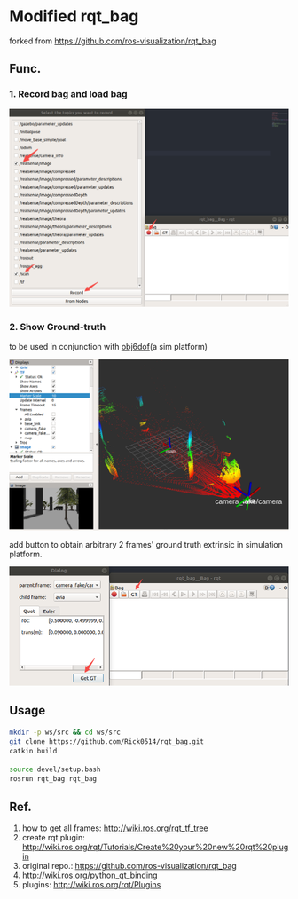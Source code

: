 # Modified rqt_bag

forked from https://github.com/ros-visualization/rqt_bag

## Func.

### 1. Record bag and load bag

![image](./docs/record.png)

### 2. Show Ground-truth

to be used in conjunction with [obj6dof](https://github.com/Rick0514/obj6dof)(a sim platform)

![image](./docs/obj6dof.png)

add button to obtain arbitrary 2 frames' ground truth extrinsic in simulation platform.

![image](./docs/gt.png)


## Usage

```bash
mkdir -p ws/src && cd ws/src
git clone https://github.com/Rick0514/rqt_bag.git
catkin build

source devel/setup.bash
rosrun rqt_bag rqt_bag
```

## Ref.

1. how to get all frames: http://wiki.ros.org/rqt_tf_tree
2. create rqt plugin: http://wiki.ros.org/rqt/Tutorials/Create%20your%20new%20rqt%20plugin
3. original repo.: https://github.com/ros-visualization/rqt_bag
4. http://wiki.ros.org/python_qt_binding
5. plugins: http://wiki.ros.org/rqt/Plugins